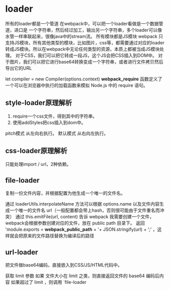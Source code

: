 # loader

所有的loader都是一个管道
在webpack中，可以把一个loader看做是一个数据管道，进口是 一个字符串，然后经过加工，输出另一个字符串，多个loader可以像水管一样串联起来，很像java中的stream流。
所有模块都是JS模块 webpack 只支持JS模块，所有其他类型的模块，比如图片，css等，都需要通过对应的loader转成JS模块。所以在webpack中无论任何类型的资源，本质上都被当成JS模块处理。
对于CSS，我们可以把它转成一段JS，这个JS会把CSS插入到DOM中。
对于图片，我们可以把它进行base64转换变成一个字符串，或者进行文件拷贝然后导出它的URL

let compiler = new Compiler(options.context)
__webpack_require__ 函数定义了一个可以在浏览器中执行的加载函数来模拟 Node.js 中的 require 语句。

## style-loader原理解析

1. require一个css文件，得到其中的字符串。
2. 使用addStyles把css插入到dom中。

pitch模式 从左向右执行。
默认模式   从右向左执行。

## css-loader原理解析

只能处理import / url，2种依赖。

## file-loader

复制一份文件内容，并根据配置为他生成一个唯一的文件名。

通过 loaderUtils.interpolateName 方法可以根据 options.name 以及文件内容生成一个唯一的文件名 url（一般配置都会带上hash，否则很可能由于文件重名而冲突）
通过 this.emitFile(url, content) 告诉 webpack 我需要创建一个文件，webpack会根据参数创建对应的文件，放在 public path 目录下。
返回 'module.exports = __webpack_public_path__ + '+ JSON.stringify(url) + ‘;’ ，这样就会把原来的文件路径替换为编译后的路径

## url-loader

把文件做base64编码，直接嵌入到CSS/JS/HTML代码中。

获取 limit 参数
如果 文件大小在 limit 之类，则直接返回文件的 base64 编码后内容
如果超过了 limit ，则调用 `file-loader